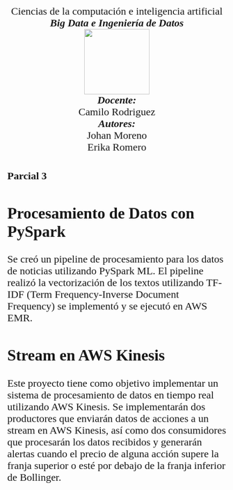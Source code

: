 <p align="center">
<FONT FACE="times new roman" SIZE=5>
<br>
Ciencias de la computación e inteligencia artificial
<br>
<i><b>Big Data e Ingeniería de Datos</b></i>
<br>
<img src="https://res-5.cloudinary.com/crunchbase-production/image/upload/c_lpad,h_256,w_256,f_auto,q_auto:eco/v1455514364/pim02bzqvgz0hibsra41.png"
width="150" height="150">
</img>
<br>
<i><b>Docente:</b></i><br> Camilo Rodriguez
<br>
<i><b>Autores:</b></i>
<br>
Johan Moreno
<br>
Erika Romero
<br>

# Parcial 3 
  
## Procesamiento de Datos con PySpark 
Se creó un pipeline de procesamiento para los datos de noticias utilizando PySpark ML. El pipeline realizó la vectorización de los textos utilizando TF-IDF (Term Frequency-Inverse Document Frequency) se implementó y se ejecutó en AWS EMR.

## Stream en AWS Kinesis
Este proyecto tiene como objetivo implementar un sistema de procesamiento de datos en tiempo real utilizando AWS Kinesis. Se implementarán dos productores que enviarán datos de acciones a un stream en AWS Kinesis, así como dos consumidores que procesarán los datos recibidos y generarán alertas cuando el precio de alguna acción supere la franja superior o esté por debajo de la franja inferior de Bollinger.

